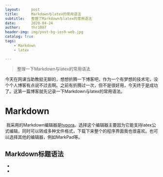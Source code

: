 ```yaml
---
layout:     post
title:      Markdown与latex的常用语法
subtitle:   整理了Markdown与latex的常用语法
date:       2020-04-24
author:     thr1007
header-img: img/post-bg-ios9-web.jpg
catalog: true
tags:
    - Markdown
	- latex

---
```


>整理一下Markdown与latex的常用语法

​	今天在网课当助教挺无聊的，想想折腾一下博客吧，作为一个有梦想的技术宅，没个个人博客有点说不过去啊。之前有折腾过一次，但不是很好用，今天终于是成功了。这第一篇博客就先记录一下Markdown与latex的常用语法。

# Markdown

​	我采用的Markdown编辑器是[typora](http://typora.io)。选择这个编辑器主要因为它能支持latex公式编辑，同时可以转成多种文件格式，下载下来整个的程序界面我也很喜欢。也可以选择其他的编辑器，例如MarkPad等。



## Markdown标题语法

* 
* 

